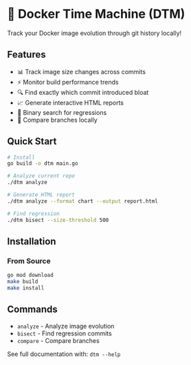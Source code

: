 # 🐳 Docker Time Machine (DTM)

Track your Docker image evolution through git history locally!

## Features
- 📊 Track image size changes across commits
- ⚡ Monitor build performance trends
- 🔍 Find exactly which commit introduced bloat
- 📈 Generate interactive HTML reports
- 🎯 Binary search for regressions
- 🔄 Compare branches locally

## Quick Start

```bash
# Install
go build -o dtm main.go

# Analyze current repo
./dtm analyze

# Generate HTML report
./dtm analyze --format chart --output report.html

# Find regression
./dtm bisect --size-threshold 500
```

## Installation

### From Source
```bash
go mod download
make build
make install
```

## Commands

- `analyze` - Analyze image evolution
- `bisect` - Find regression commits
- `compare` - Compare branches

See full documentation with: `dtm --help`

